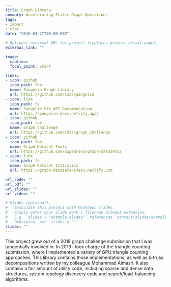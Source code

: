 ```yaml
---
title: Graph Library
summary: Accelerating Static Graph Operations
tags:
- impact
- c3sr
date: "2016-04-27T00:00:00Z"

# Optional external URL for project (replaces project detail page).
external_link: ""

image:
  caption: 
  focal_point: Smart

links:
- icon: github
  icon_pack: fab
  name: Pangolin Graph Library
  url: https://github.com/c3sr/pangolin
- icon: link
  icon_pack: fa
  name: Pangolin C++ API Documentation
  url: https://pangolin-docs.netlify.app/
- icon: github
  icon_pack: fab
  name: Graph Challenge
  url: https://github.com/c3sr/graph_challenge
- icon: github
  icon_pack: fab
  name: Graph Dataset Tools
  url: https://github.com/cwpearson/graph-datasets2
- icon: link
  icon_pack: fa
  name: Graph Dataset Statistics
  url: https://graph-datasets-stats.netlify.com

url_code: ""
url_pdf: ""
url_slides: ""
url_video: ""

# Slides (optional).
#   Associate this project with Markdown slides.
#   Simply enter your slide deck's filename without extension.
#   E.g. `slides = "example-slides"` references `content/slides/example-slides.md`.
#   Otherwise, set `slides = ""`.
slides: ""
---
```


This project grew out of a 2018 graph challenge submission that I was tangentially involved in.
In 2019 I took charge of the triangle counting submission, where I implemented a variety of GPU triangle counting approaches.
This library contains those implementations, as well as k-truss decompositions written by my colleague Mohammad Almasri.
It also contains a fair amount of utility code, including sparse and dense data structures, system topology discovery code and search/load-balancing algorithms.
